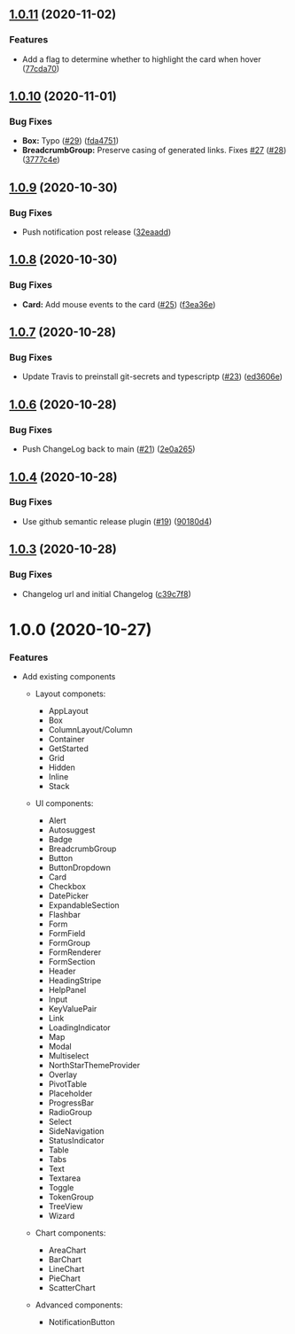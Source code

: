 ## [1.0.11](https://github.com/aws/aws-northstar/compare/v1.0.10...v1.0.11) (2020-11-02)


### Features

* Add a flag to determine whether to highlight the card when hover ([77cda70](https://github.com/aws/aws-northstar/commit/77cda70f34b0a736157ac6df5bbcdb36960d29ec))

## [1.0.10](https://github.com/aws/aws-northstar/compare/v1.0.9...v1.0.10) (2020-11-01)


### Bug Fixes

* **Box:** Typo ([#29](https://github.com/aws/aws-northstar/issues/29)) ([fda4751](https://github.com/aws/aws-northstar/commit/fda4751624f36f3a6b1aadfbe42c64fafcfd7c68))
* **BreadcrumbGroup:** Preserve casing of generated links. Fixes [#27](https://github.com/aws/aws-northstar/issues/27) ([#28](https://github.com/aws/aws-northstar/issues/28)) ([3777c4e](https://github.com/aws/aws-northstar/commit/3777c4eeb1e35519f923076dd3a8ea662ecedc32))

## [1.0.9](https://github.com/aws/aws-northstar/compare/v1.0.8...v1.0.9) (2020-10-30)


### Bug Fixes

* Push notification post release ([32eaadd](https://github.com/aws/aws-northstar/commit/32eaaddd13ebe4b72f20d86d2982d1209086dc98))

## [1.0.8](https://github.com/aws/aws-northstar/compare/v1.0.7...v1.0.8) (2020-10-30)


### Bug Fixes

* **Card:** Add mouse events to the card ([#25](https://github.com/aws/aws-northstar/issues/25)) ([f3ea36e](https://github.com/aws/aws-northstar/commit/f3ea36e73cda1b755fba200332e9ac02ad7f2faf))

## [1.0.7](https://github.com/aws/aws-northstar/compare/v1.0.6...v1.0.7) (2020-10-28)


### Bug Fixes

* Update Travis to preinstall git-secrets and typescriptp ([#23](https://github.com/aws/aws-northstar/issues/23)) ([ed3606e](https://github.com/aws/aws-northstar/commit/ed3606e3ed956ddc8c37b3098fc5de823ea91724))

## [1.0.6](https://github.com/aws/aws-northstar/compare/v1.0.5...v1.0.6) (2020-10-28)


### Bug Fixes

* Push ChangeLog back to main ([#21](https://github.com/aws/aws-northstar/issues/21)) ([2e0a265](https://github.com/aws/aws-northstar/commit/2e0a2651e7522caeca2e94ef088ce42420d299f3))

## [1.0.4](https://github.com/aws/aws-northstar/compare/v1.0.3...v1.0.4) (2020-10-28)


### Bug Fixes

* Use github semantic release plugin ([#19](https://github.com/aws/aws-northstar/issues/19)) ([90180d4](https://github.com/aws/aws-northstar/commit/90180d4aef2f61121b6d0be20d5f1a42af3d012b))

## [1.0.3](https://github.com/aws/aws-northstar/compare/v1.0.2...v1.0.3) (2020-10-28)


### Bug Fixes

* Changelog url and initial Changelog ([c39c7f8](https://github.com/aws/aws-northstar/commit/c39c7f8aaec9ffb9f5ba1d10841715a2c8d19822))

# 1.0.0 (2020-10-27)

### Features

* Add existing components

    * Layout componets:
        * AppLayout
        * Box
        * ColumnLayout/Column
        * Container
        * GetStarted
        * Grid
        * Hidden
        * Inline
        * Stack

    * UI components:
        * Alert
        * Autosuggest
        * Badge
        * BreadcrumbGroup
        * Button
        * ButtonDropdown
        * Card
        * Checkbox
        * DatePicker
        * ExpandableSection
        * Flashbar
        * Form
        * FormField
        * FormGroup
        * FormRenderer
        * FormSection
        * Header
        * HeadingStripe
        * HelpPanel
        * Input
        * KeyValuePair
        * Link
        * LoadingIndicator
        * Map
        * Modal
        * Multiselect
        * NorthStarThemeProvider
        * Overlay
        * PivotTable
        * Placeholder
        * ProgressBar
        * RadioGroup
        * Select
        * SideNavigation
        * StatusIndicator
        * Table
        * Tabs
        * Text
        * Textarea
        * Toggle
        * TokenGroup
        * TreeView
        * Wizard

    * Chart components:
        * AreaChart
        * BarChart
        * LineChart
        * PieChart
        * ScatterChart

    * Advanced components:
        * NotificationButton


[//]: <> (The release notes will be generated in the pipeline during build time. This is a placeholder.)
